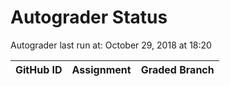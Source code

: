 # Autograder Status
Autograder last run at: October 29, 2018 at 18:20

| GitHub ID | Assignment | Graded Branch |
|-----------|------------|---------------|

